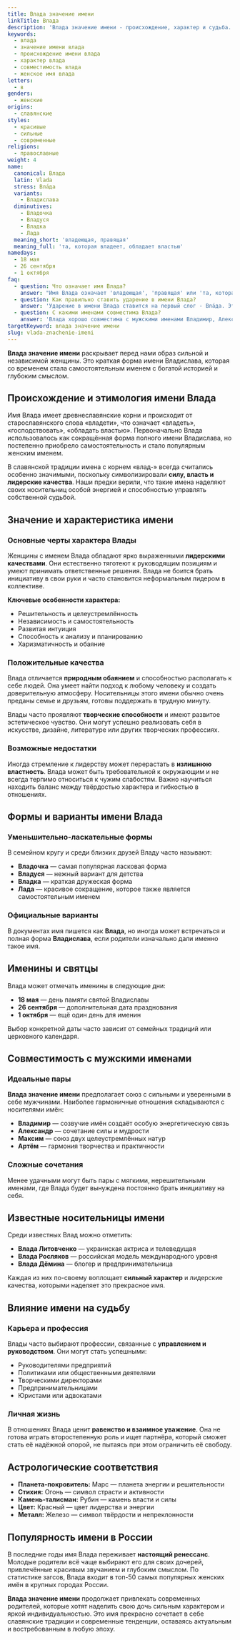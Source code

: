 ```yaml
---
title: Влада значение имени
linkTitle: Влада
description: 'Влада значение имени - происхождение, характер и судьба. Узнайте все о женском имени Влада: этимология, формы, совместимость и известные носительницы.'
keywords:
  - влада
  - значение имени влада
  - происхождение имени влада
  - характер влада
  - совместимость влада
  - женское имя влада
letters:
  - в
genders:
  - женские
origins:
  - славянские
styles:
  - красивые
  - сильные
  - современные
religions:
  - православные
weight: 4
name:
  canonical: Влада
  latin: Vlada
  stress: Вла́да
  variants:
    - Владислава
  diminutives:
    - Владочка
    - Владуся
    - Владка
    - Лада
  meaning_short: 'владеющая, правящая'
  meaning_full: 'та, которая владеет, обладает властью'
namedays:
  - 18 мая
  - 26 сентября
  - 1 октября
faq:
  - question: Что означает имя Влада?
    answer: "Имя Влада означает 'владеющая', 'правящая' или 'та, которая обладает властью'. Происходит от старославянского корня 'влад-', связанного с понятием власти и господства."
  - question: Как правильно ставить ударение в имени Влада?
    answer: 'Ударение в имени Влада ставится на первый слог - Вла́да. Это классическое произношение, принятое в русском языке.'
  - question: С какими именами совместима Влада?
    answer: 'Влада хорошо совместима с мужскими именами Владимир, Александр, Максим, Артём, Денис. Гармоничные пары создаются с носителями сильных, решительных имён.'
targetKeyword: влада значение имени
slug: vlada-znachenie-imeni
---
```


**Влада значение имени** раскрывает перед нами образ сильной и независимой женщины. Это краткая форма имени Владислава, которая со временем стала самостоятельным именем с богатой историей и глубоким смыслом.

## Происхождение и этимология имени Влада

Имя Влада имеет древнеславянские корни и происходит от старославянского слова «владети», что означает «владеть», «господствовать», «обладать властью». Первоначально Влада использовалось как сокращённая форма полного имени Владислава, но постепенно приобрело самостоятельность и стало популярным женским именем.

В славянской традиции имена с корнем «влад-» всегда считались особенно значимыми, поскольку символизировали **силу, власть и лидерские качества**. Наши предки верили, что такие имена наделяют своих носительниц особой энергией и способностью управлять собственной судьбой.

## Значение и характеристика имени

### Основные черты характера Влады

Женщины с именем Влада обладают ярко выраженными **лидерскими качествами**. Они естественно тяготеют к руководящим позициям и умеют принимать ответственные решения. Влада не боится брать инициативу в свои руки и часто становится неформальным лидером в коллективе.

**Ключевые особенности характера:**

- Решительность и целеустремлённость
- Независимость и самостоятельность
- Развитая интуиция
- Способность к анализу и планированию
- Харизматичность и обаяние

### Положительные качества

Влада отличается **природным обаянием** и способностью располагать к себе людей. Она умеет найти подход к любому человеку и создать доверительную атмосферу. Носительницы этого имени обычно очень преданы семье и друзьям, готовы поддержать в трудную минуту.

Влады часто проявляют **творческие способности** и имеют развитое эстетическое чувство. Они могут успешно реализовать себя в искусстве, дизайне, литературе или других творческих профессиях.

### Возможные недостатки

Иногда стремление к лидерству может перерастать в **излишнюю властность**. Влада может быть требовательной к окружающим и не всегда терпимо относиться к чужим слабостям. Важно научиться находить баланс между твёрдостью характера и гибкостью в отношениях.

## Формы и варианты имени Влада

### Уменьшительно-ласкательные формы

В семейном кругу и среди близких друзей Владу часто называют:

- **Владочка** — самая популярная ласковая форма
- **Владуся** — нежный вариант для детства
- **Владка** — краткая дружеская форма
- **Лада** — красивое сокращение, которое также является самостоятельным именем

### Официальные варианты

В документах имя пишется как **Влада**, но иногда может встречаться и полная форма **Владислава**, если родители изначально дали именно такое имя.

## Именины и святцы

Влада может отмечать именины в следующие дни:

- **18 мая** — день памяти святой Владиславы
- **26 сентября** — дополнительная дата празднования
- **1 октября** — ещё один день для именин

Выбор конкретной даты часто зависит от семейных традиций или церковного календаря.

## Совместимость с мужскими именами

### Идеальные пары

**Влада значение имени** предполагает союз с сильными и уверенными в себе мужчинами. Наиболее гармоничные отношения складываются с носителями имён:

- **Владимир** — созвучие имён создаёт особую энергетическую связь
- **Александр** — сочетание силы и мудрости
- **Максим** — союз двух целеустремлённых натур
- **Артём** — гармония творчества и практичности

### Сложные сочетания

Менее удачными могут быть пары с мягкими, нерешительными именами, где Влада будет вынуждена постоянно брать инициативу на себя.

## Известные носительницы имени

Среди известных Влад можно отметить:

- **Влада Литовченко** — украинская актриса и телеведущая
- **Влада Росляков** — российская модель международного уровня
- **Влада Дёмина** — блогер и предпринимательница

Каждая из них по-своему воплощает **сильный характер** и лидерские качества, которыми наделяет это прекрасное имя.

## Влияние имени на судьбу

### Карьера и профессия

Влады часто выбирают профессии, связанные с **управлением и руководством**. Они могут стать успешными:

- Руководителями предприятий
- Политиками или общественными деятелями
- Творческими директорами
- Предпринимательницами
- Юристами или адвокатами

### Личная жизнь

В отношениях Влада ценит **равенство и взаимное уважение**. Она не готова играть второстепенную роль и ищет партнёра, который сможет стать её надёжной опорой, не пытаясь при этом ограничить её свободу.

## Астрологические соответствия

- **Планета-покровитель:** Марс — планета энергии и решительности
- **Стихия:** Огонь — символ страсти и активности
- **Камень-талисман:** Рубин — камень власти и силы
- **Цвет:** Красный — цвет лидерства и энергии
- **Металл:** Железо — символ твёрдости и непреклонности

## Популярность имени в России

В последние годы имя Влада переживает **настоящий ренессанс**. Молодые родители всё чаще выбирают его для своих дочерей, привлечённые красивым звучанием и глубоким смыслом. По статистике загсов, Влада входит в топ-50 самых популярных женских имён в крупных городах России.

**Влада значение имени** продолжает привлекать современных родителей, которые хотят наделить свою дочь сильным характером и яркой индивидуальностью. Это имя прекрасно сочетает в себе славянские традиции и современные тенденции, оставаясь актуальным и востребованным в любую эпоху.
